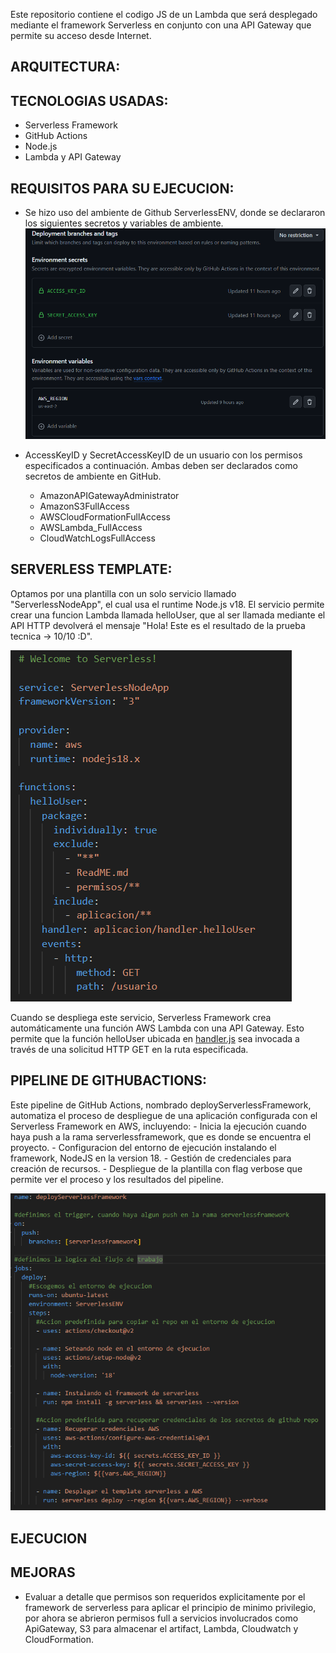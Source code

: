 Este repositorio contiene el codigo JS de un Lambda que será desplegado mediante el framework Serverless en conjunto con una API Gateway que permite su acceso desde Internet.

## ARQUITECTURA:

## TECNOLOGIAS USADAS:
- Serverless Framework
- GitHub Actions
- Node.js
- Lambda y API Gateway

## REQUISITOS PARA SU EJECUCION:

- Se hizo uso del ambiente de Github ServerlessENV, donde se declararon los siguientes secretos y variables de ambiente.
![Alt text](static/image.png)

- AccessKeyID y SecretAccessKeyID de un usuario con los permisos especificados a continuación. Ambas deben ser declarados como secretos de ambiente en GitHub.
    - AmazonAPIGatewayAdministrator
    - AmazonS3FullAccess
    - AWSCloudFormationFullAccess
    - AWSLambda_FullAccess
    - CloudWatchLogsFullAccess

## SERVERLESS TEMPLATE:
Optamos por una plantilla con un solo servicio llamado "ServerlessNodeApp", el cual usa el runtime Node.js v18.
El servicio permite crear una funcion Lambda llamada helloUser, que al ser llamada mediante el API HTTP devolverá el mensaje "Hola! Este es el resultado de la prueba tecnica -> 10/10 :D".


![Alt text](static/image-1.png)

Cuando se despliega este servicio, Serverless Framework crea automáticamente una función AWS Lambda con una API Gateway. Esto permite que la función helloUser ubicada en [handler.js](https://github.com/milunadev/PruebaTecnica_p1/blob/serverlessframework/aplicacion/handler.js) sea invocada a través de una solicitud HTTP GET en la ruta especificada.

## PIPELINE DE GITHUBACTIONS:
Este pipeline de GitHub Actions, nombrado deployServerlessFramework, automatiza el proceso de despliegue de una aplicación configurada con el Serverless Framework en AWS, incluyendo:
    - Inicia la ejecución cuando haya push a la rama serverlessframework, que es donde se encuentra el proyecto.
    - Configuracion del entorno de ejecución instalando el framework, NodeJS en la version 18.
    - Gestión de credenciales para creación de recursos.
    - Despliegue de la plantilla con flag verbose que permite ver el proceso y los resultados del pipeline.

![Alt text](static/image-2.png)

## EJECUCION


## MEJORAS
- Evaluar a detalle que permisos son requeridos explicitamente por el framework de serverless para aplicar el principio de minimo privilegio, por ahora se abrieron permisos full a servicios involucrados como ApiGateway, S3 para almacenar el artifact, Lambda, Cloudwatch y CloudFormation.